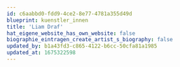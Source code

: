 ```yaml
---
id: c6aabbd0-fdd9-4ce2-8e77-4781a355d49d
blueprint: kuenstler_innen
title: 'Liam Draf'
hat_eigene_website_has_own_website: false
biographie_eintragen_create_artist_s_biography: false
updated_by: b1a43fd3-c865-4122-b6cc-50cfa81a1985
updated_at: 1675322598
---
```

